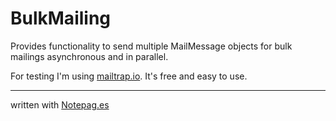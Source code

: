 BulkMailing
==
Provides functionality to send multiple MailMessage objects for bulk mailings asynchronous and in parallel.

For testing I'm using [mailtrap.io](wwww.mailtrap.io). It's free and easy to use.

----
written with [Notepag.es](www.Notepag.es)